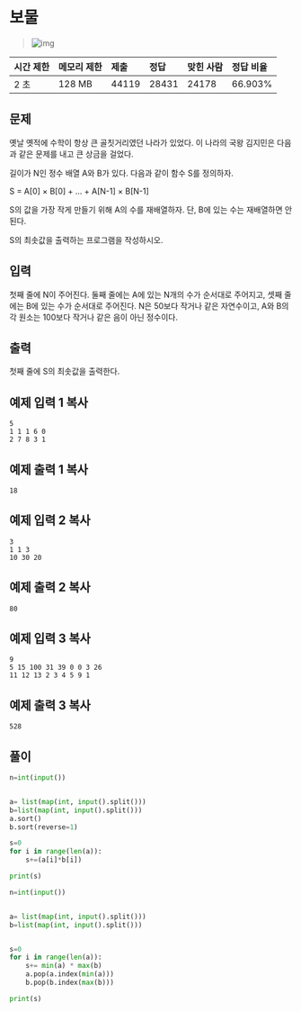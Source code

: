 # 보물

> ![img](https://d2gd6pc034wcta.cloudfront.net/tier/7.svg) 

| 시간 제한 | 메모리 제한 | 제출  | 정답  | 맞힌 사람 | 정답 비율 |
| :-------- | :---------- | :---- | :---- | :-------- | :-------- |
| 2 초      | 128 MB      | 44119 | 28431 | 24178     | 66.903%   |

## 문제

옛날 옛적에 수학이 항상 큰 골칫거리였던 나라가 있었다. 이 나라의 국왕 김지민은 다음과 같은 문제를 내고 큰 상금을 걸었다.

길이가 N인 정수 배열 A와 B가 있다. 다음과 같이 함수 S를 정의하자.

S = A[0] × B[0] + ... + A[N-1] × B[N-1]

S의 값을 가장 작게 만들기 위해 A의 수를 재배열하자. 단, B에 있는 수는 재배열하면 안 된다.

S의 최솟값을 출력하는 프로그램을 작성하시오.

## 입력

첫째 줄에 N이 주어진다. 둘째 줄에는 A에 있는 N개의 수가 순서대로 주어지고, 셋째 줄에는 B에 있는 수가 순서대로 주어진다. N은 50보다 작거나 같은 자연수이고, A와 B의 각 원소는 100보다 작거나 같은 음이 아닌 정수이다.

## 출력

첫째 줄에 S의 최솟값을 출력한다.

## 예제 입력 1 복사

```
5
1 1 1 6 0
2 7 8 3 1
```

## 예제 출력 1 복사

```
18
```

## 예제 입력 2 복사

```
3
1 1 3
10 30 20
```

## 예제 출력 2 복사

```
80
```

## 예제 입력 3 복사

```
9
5 15 100 31 39 0 0 3 26
11 12 13 2 3 4 5 9 1
```

## 예제 출력 3 복사

```
528
```



## 풀이

```python
n=int(input())


a= list(map(int, input().split()))
b=list(map(int, input().split()))
a.sort()
b.sort(reverse=1)

s=0
for i in range(len(a)):
    s+=(a[i]*b[i])

print(s)
```



```python
n=int(input())


a= list(map(int, input().split()))
b=list(map(int, input().split()))


s=0
for i in range(len(a)):
    s+= min(a) * max(b)
    a.pop(a.index(min(a)))
    b.pop(b.index(max(b)))

print(s)
```

